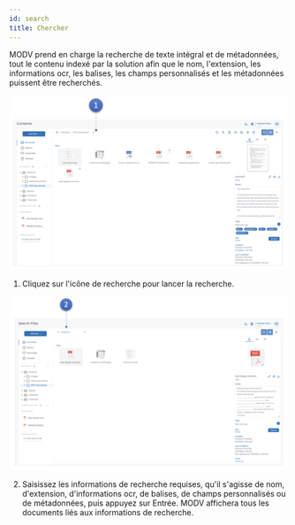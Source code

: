 ```yaml
---
id: search
title: Chercher
---
```


MODV prend en charge la recherche de texte intégral et de métadonnées, tout le contenu indexé par la solution afin que le nom, l'extension, les informations ocr, les balises, les champs personnalisés et les métadonnées puissent être recherchés.

![subfolder-4](../static/img/search-1.png)

1. Cliquez sur l'icône de recherche pour lancer la recherche.

![subfolder-4](../static/img/search-eg.png)

2. Saisissez les informations de recherche requises, qu'il s'agisse de nom, d'extension, d'informations ocr, de balises, de champs personnalisés ou de métadonnées, puis appuyez sur Entrée. MODV affichera tous les documents liés aux informations de recherche.
